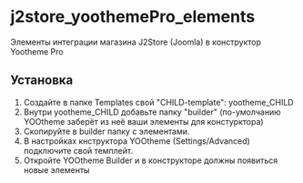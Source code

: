 # j2store_yoothemePro_elements
Элементы интеграции магазина J2Store (Joomla) в конструктор Yootheme Pro
## Установка
1. Создайте в папке Templates свой "CHILD-template": yootheme_CHILD
2. Внутри yootheme_CHILD добавьте папку "builder" (по-умолчанию YOOtheme заберёт из неё ваши элементы для констурктора)
3. Скопируйте в builder папку с элементами.
4. В настройках кнструктора YOOtheme (Settings/Advanced) подключите свой темплейт.
5. Откройте YOOtheme Builder и в конструкторе должны появиться новые элементы

